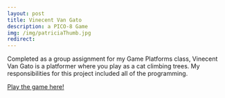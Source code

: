 ```yaml
---
layout: post
title: Vinecent Van Gato
description: a PICO-8 Game
img: /img/patriciaThumb.jpg
redirect:
---
```

Completed as a group assignment for my Game Platforms class, Vinecent Van Gato is a platformer where you play as a cat climbing trees. My responsibilities for this project included all of the programming.

<a href="https://jwhop.itch.io/vinecent-van-gato"> Play the game here! </a>

